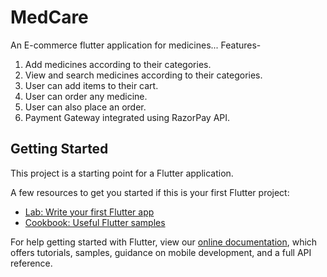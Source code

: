 # MedCare

An E-commerce flutter application for medicines...
Features-
1) Add medicines according to their categories.
2) View and search medicines according to their categories.
3) User can add items to their cart.
4) User can order any medicine.
5) User can also place an order.
6) Payment Gateway integrated using RazorPay API.



## Getting Started

This project is a starting point for a Flutter application.

A few resources to get you started if this is your first Flutter project:

- [Lab: Write your first Flutter app](https://flutter.dev/docs/get-started/codelab)
- [Cookbook: Useful Flutter samples](https://flutter.dev/docs/cookbook)

For help getting started with Flutter, view our
[online documentation](https://flutter.dev/docs), which offers tutorials,
samples, guidance on mobile development, and a full API reference.
